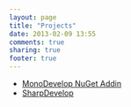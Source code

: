 ```yaml
---
layout: page
title: "Projects"
date: 2013-02-09 13:55
comments: true
sharing: true
footer: true
---
```


 * [MonoDevelop NuGet Addin](MonoDevelopNuGetAddin/)
 * [SharpDevelop](http://www.icsharpcode.net/OpenSource/SD/)
 